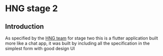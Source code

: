 # HNG stage 2

## Introduction

As specified by the [HNG team]('https://hng.tech/') for stage two this is a flutter application built more like a chat app, it was built by including all the specification in the simplest form with good design UI

<!-- A few resources to get you started if this is your first Flutter project:

- [Lab: Write your first Flutter app](https://flutter.dev/docs/get-started/codelab)
- [Cookbook: Useful Flutter samples](https://flutter.dev/docs/cookbook)

For help getting started with Flutter, view our
[online documentation](https://flutter.dev/docs), which offers tutorials,
samples, guidance on mobile development, and a full API reference. -->
